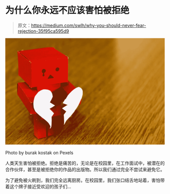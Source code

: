 # 为什么你永远不应该害怕被拒绝

> 原文：<https://medium.com/swlh/why-you-should-never-fear-rejection-35f95ca595d9>

![](img/f9b29a097ff72f84711ff33562d6dd59.png)

Photo by burak kostak on Pexels

人类天生害怕被拒绝。拒绝是痛苦的，无论是在校园里，在工作面试中，被潜在的合作伙伴，甚至是被拒绝你的作品的出版物。所以我们通过完全不尝试来避免它。

为了避免被火刷到，我们完全远离厨房。在校园里，我们张口结舌地站着，害怕带着这个牌子接近受欢迎的孩子们…